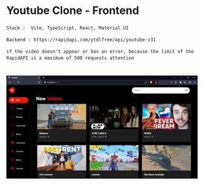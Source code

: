 # Youtube Clone - Frontend

`Stack :  Vite, TypeScript, React, Material UI`

`Backend :
https://rapidapi.com/ytdlfree/api/youtube-v31`

`if the video doesn't appear or has an error, because the limit of the RapidAPI is a maximum of 500 requests attention`

# ![Preview](img/Capture.PNG)
